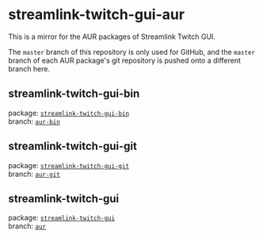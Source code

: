 streamlink-twitch-gui-aur
===

This is a mirror for the AUR packages of Streamlink Twitch GUI.

The `master` branch of this repository is only used for GitHub, and the `master` branch of each AUR package's git repository is pushed onto a different branch here.

## streamlink-twitch-gui-bin

package: [`streamlink-twitch-gui-bin`](https://aur.archlinux.org/packages/streamlink-twitch-gui-bin/)  
branch: [`aur-bin`](https://github.com/streamlink/streamlink-twitch-gui-aur/tree/aur-bin)

## streamlink-twitch-gui-git

package: [`streamlink-twitch-gui-git`](https://aur.archlinux.org/packages/streamlink-twitch-gui-git/)  
branch: [`aur-git`](https://github.com/streamlink/streamlink-twitch-gui-aur/tree/aur-git)

## streamlink-twitch-gui

package: [`streamlink-twitch-gui`](https://aur.archlinux.org/packages/streamlink-twitch-gui/)  
branch: [`aur`](https://github.com/streamlink/streamlink-twitch-gui-aur/tree/aur)
